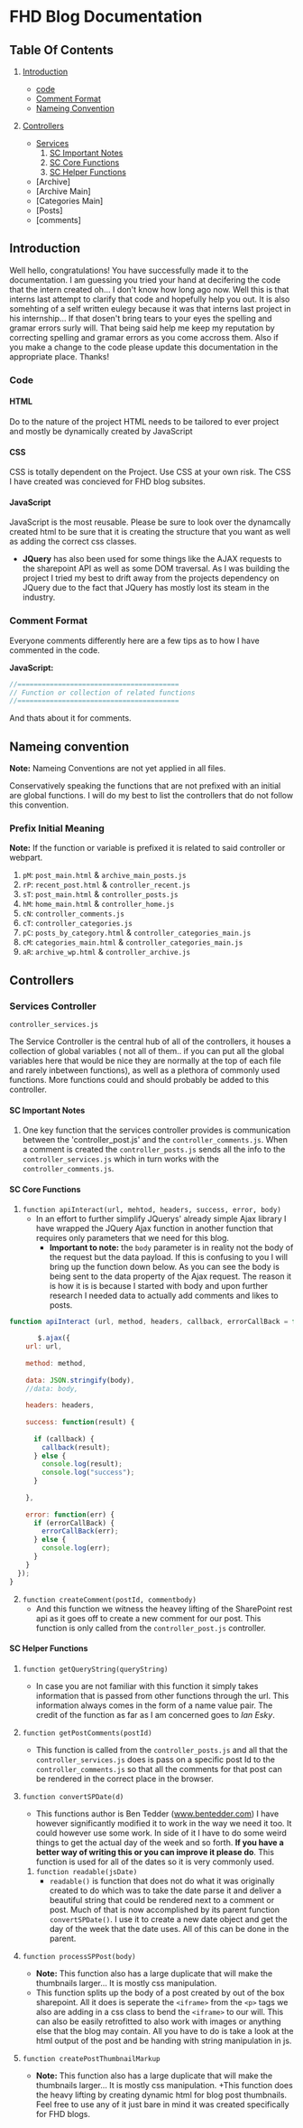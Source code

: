 # FHD Blog Documentation

## Table Of Contents

1. [Introduction](#introduction)
    + [code](#code)
    + [Comment Format](#comment-format)
    + [Nameing Convention](#nameing-convention)

2. [Controllers](#controllers)
    + [Services](#services-controller)
        1. [SC Important Notes](#sc-important-notes)
        2. [SC Core Functions](#sc-core-functions)
        3. [SC Helper Functions](#sc-core-functions)
    + [Archive]
    + [Archive Main]
    + [Categories Main]
    + [Posts]
    + [comments]

## Introduction

Well hello, congratulations! You have successfully made it to the documentation. I am guessing you tried your hand at decifering the code that the intern created oh... I don't know how long ago now. Well this is that interns last attempt to clarify that code and hopefully help you out. It is also somehting of a self written eulegy because it was that interns last project in his internship... If that dosen't bring tears to your eyes the spelling and gramar errors surly will. That being said help me keep my reputation by correcting spelling and gramar errors as you come accross them. Also if you make a change to the code please update this documentation in the appropriate place. Thanks!

### Code

#### HTML

Do to the nature of the project HTML needs to be tailored to ever project and mostly be dynamically created by JavaScript

#### CSS

CSS is totally dependent on the Project. Use CSS at your own risk. The CSS I have created was concieved for FHD blog subsites.

#### JavaScript

JavaScript is the most reusable. Please be sure to look over the dynamcally created html to be sure that it is creating the structure that you want as well as adding the correct css classes.

+ **JQuery** has also been used for some things like the AJAX requests to the sharepoint API as well as some DOM traversal. As I was building the project I tried my best to drift away from the projects dependency on JQuery due to the fact that JQuery has mostly lost its steam in the industry.

### Comment Format

Everyone comments differently here are a few tips as to how I have commented in the code.

**JavaScript:**
```javascript
//========================================
// Function or collection of related functions
//========================================
```

And thats about it for comments.

## Nameing convention
**Note:** Nameing Conventions are not yet applied in all files.

Conservatively speaking the functions that are not prefixed with an initial are global functions. I will do my best to list the controllers that do not follow this convention.

### Prefix Initial Meaning
**Note:** If the function or variable is prefixed it is related to said controller or webpart.

1. `pM`: `post_main.html` & `archive_main_posts.js`
2. `rP`: `recent_post.html` & `controller_recent.js`
3. `sT`: `post_main.html` & `controller_posts.js`
4. `hM`: `home_main.html` & `controller_home.js`
5. `cN`: `controller_comments.js`
6. `cT`: `controller_categories.js`
7. `pC`: `posts_by_category.html` & `controller_categories_main.js`
8. `cM`: `categories_main.html` & `controller_categories_main.js`
9. `aR`: `archive_wp.html` & `controller_archive.js`



## Controllers

### Services Controller
`controller_services.js`

The Service Controller is the central hub of all of the controllers, it houses a collection of global variables ( not all of them.. if you can put all the global variables here that would be nice they are normally at the top of each file and rarely inbetween functions), as well as a plethora of commonly used functions. More functions could and should probably be added to this controller.

#### SC Important Notes

1. One key function that the services controller provides is communication between the 'controller_post.js' and the `controller_comments.js`. When a comment is created the `controller_posts.js` sends all the info to the `controller_services.js` which in turn works with the `controller_comments.js`.

#### SC Core Functions

1. `function apiInteract(url, mehtod, headers, success, error, body)`
    + In an effort to further simplify JQuerys' already simple Ajax library I have wrapped the JQuery Ajax function in another function that requires only parameters that we need for this blog.
        + **Important to note:** the `body` parameter is in reality not the body of the request but the data payload. If this is confusing to you I will bring up the function down below. As you can see the body is being sent to the data property of the Ajax request. The reason it is how it is is because I started with body and upon further research I needed data to actually add comments and likes to posts. 

```javascript
function apiInteract (url, method, headers, callback, errorCallBack = false, body = "") {

       $.ajax({
    url: url,
    
    method: method,
    
    data: JSON.stringify(body),
    //data: body,
    
    headers: headers,
    
    success: function(result) {
      
      if (callback) {
        callback(result);
      } else {
        console.log(result);
        console.log("success");
      }
      
    },
    
    error: function(err) {
      if (errorCallBack) {
        errorCallBack(err);
      } else {
        console.log(err);
      }
    }
  });
}
```

2. `function createComment(postId, commentbody)`
    + And this function we witness the heavey lifting of the SharePoint rest api as it goes off to create a new comment for our post. This function is only called from the `controller_post.js` controller.

#### SC Helper Functions

1. `function getQueryString(queryString)`
    + In case you are not familiar with this function it simply takes information that is passed from other functions through the url. This information always comes in the form of a name value pair. The credit of the function as far as I am concerned goes to *Ian Esky*.

2. `function getPostComments(postId)`
    + This function is called from the `controller_posts.js` and all that the `controller_services.js` does is pass on a specific post Id to the `controller_comments.js` so that all the comments for that post can be rendered in the correct place in the browser.

3. `function convertSPDate(d)`
    + This functions author is Ben Tedder (www.bentedder.com) I have however significantly modified it to work in the way we need it too. It could however use some work. In side of it I have to do some weird things to get the actual day of the week and so forth. **If you have a better way of writing this or you can improve it please do**. This function is used for all of the dates so it is very commonly used.
    1. `function readable(jsDate)`
        + `readable()` is function that does not do what it was originally created to do which was to take the date parse it and deliver a beautiful string that could be rendered next to a comment or post. Much of that is now accomplished by its parent function `convertSPDate()`. I use it to create a new date object and get the day of the week that the date uses. All of this can be done in the parent.

4. `function processSPPost(body)`
    + **Note:** This function also has a large duplicate that will make the thumbnails larger... It is mostly css manipulation.
    + This function splits up the body of a post created by out of the box sharepoint. All it does is seperate the `<iframe>` from the `<p>` tags we also are adding in a css class to bend the `<iframe>` to our will. This can also be easily retrofitted to also work with images or anything else that the blog may contain. All you have to do is take a look at the html output of the post and be handing with string manipulation in js.

5. `function createPostThumbnailMarkup`
    + **Note:** This function also has a large duplicate that will make the thumbnails larger... It is mostly css manipulation.
    +This function does the heavy lifting by creating dynamic html for blog post thumbnails. Feel free to use any of it just bare in mind it was created specifically for FHD blogs. 
